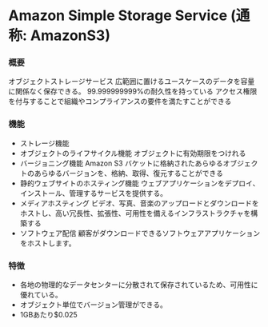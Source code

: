 # Amazon Simple Storage Service (通称: AmazonS3) 

### 概要

オブジェクトストレージサービス
広範囲に置けるユースケースのデータを容量に関係なく保存できる。
99.999999999%の耐久性を持っている
アクセス権限を付与することで組織やコンプライアンスの要件を満たすことができる

### 機能
- ストレージ機能
- オブジェクトのライフサイクル機能
  オブジェクトに有効期限をつけれる
- バージョニング機能
  Amazon S3 バケットに格納されたあらゆるオブジェクトのあらゆるバージョンを、格納、取得、復元することができる
- 静的ウェブサイトのホスティング機能
  ウェブアプリケーションをデプロイ、インストール、管理するサービスを提供する。
- メディアホスティング
  ビデオ、写真、音楽のアップロードとダウンロードをホストし、高い冗長性、拡張性、可用性を備えるインフラストラクチャを構築する
- ソフトウェア配信
  顧客がダウンロードできるソフトウェアアプリケーションをホストします。

### 特徴
- 各地の物理的なデータセンターに分散されて保存されているため、可用性に優れている。
- オブジェクト単位でバージョン管理ができる。
- 1GBあたり$0.025

